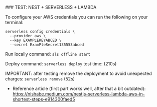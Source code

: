 

### TEST: NEST + SERVERLESS + LAMBDA

To configure your AWS credentials you can run the following on your terminal:
```
serverless config credentials \
  --provider aws \
  --key EXAMPLEKEYABCED \
  --secret ExamPleSecret135553abced
```
Run locally command:
`sls offline start`

Deploy command:
`serverless deploy`
test time: (210s)

IMPORTANT: after testing remove the deployment to avoid unexpected charges:
`serverless remove` (52s)


* Reference article (first part works well, after that a bit outdated): https://nishabe.medium.com/nestjs-serverless-lambda-aws-in-shortest-steps-e914300faed5